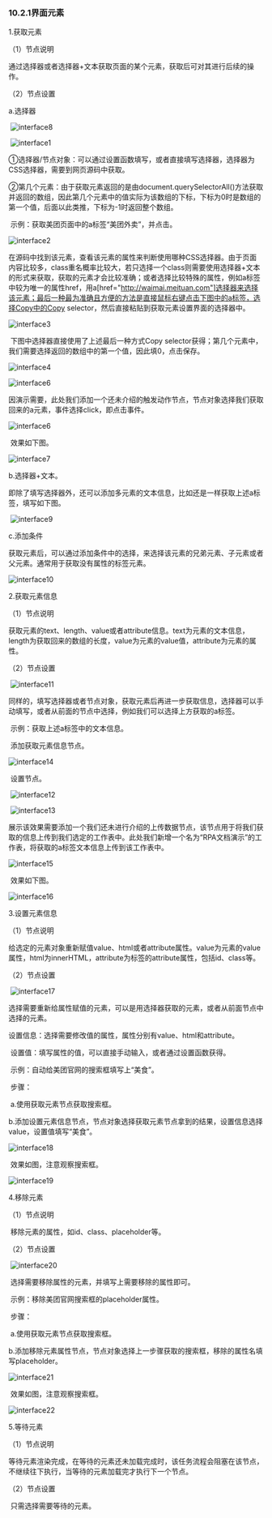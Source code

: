 ### 10.2.1界面元素

1.获取元素

（1）节点说明

​	通过选择器或者选择器+文本获取页面的某个元素，获取后可对其进行后续的操作。

（2）节点设置

a.选择器

​	![interface8](./image/rpa/taskflow/interface/interface8.png)

​	![interface1](./image/rpa/taskflow/interface/interface1.png)

​		①选择器/节点对象：可以通过设置函数填写，或者直接填写选择器，选择器为CSS选择器，需要到网页源码中获取。

​		②第几个元素：由于获取元素返回的是由document.querySelectorAll()方法获取并返回的数组，因此第几个元素中的值实际为该数组的下标，下标为0时是数组的第一个值，后面以此类推，下标为-1时返回整个数组。

​	示例：获取美团页面中的a标签“美团外卖”，并点击。

![interface2](./image/rpa/taskflow/interface/interface2.png)

​		在源码中找到该元素，查看该元素的属性来判断使用哪种CSS选择器。由于页面内容比较多，class重名概率比较大，若只选择一个class则需要使用选择器+文本的形式来获取，获取的元素才会比较准确；或者选择比较特殊的属性，例如a标签中较为唯一的属性href，用a[href="http://waimai.meituan.com"]选择器来选择该元素；最后一种最为准确且方便的方法是直接鼠标右键点击下图中的a标签，选择Copy中的Copy selector，然后直接粘贴到获取元素设置界面的选择器中。

![interface3](./image/rpa/taskflow/interface/interface3.png)

​		下图中选择器直接使用了上述最后一种方式Copy selector获得；第几个元素中，我们需要选择返回的数组中的第一个值，因此填0，点击保存。

![interface4](./image/rpa/taskflow/interface/interface4.png)

![interface6](./image/rpa/taskflow/interface/interface5.png)

​		因演示需要，此处我们添加一个还未介绍的触发动作节点，节点对象选择我们获取回来的a元素，事件选择click，即点击事件。

![interface6](./image/rpa/taskflow/interface/interface6.png)

​		效果如下图。

![interface7](./image/rpa/taskflow/interface/interface7.gif)

b.选择器+文本。

即除了填写选择器外，还可以添加多元素的文本信息，比如还是一样获取上述a标签，填写如下图。

​	![interface9](./image/rpa/taskflow/interface/interface9.png)

c.添加条件

获取元素后，可以通过添加条件中的选择，来选择该元素的兄弟元素、子元素或者父元素。通常用于获取没有属性的标签元素。

![interface10](./image/rpa/taskflow/interface/interface10.png)

2.获取元素信息

（1）节点说明

​	获取元素的text、length、value或者attribute信息。text为元素的文本信息，length为获取回来的数组的长度，value为元素的value值，attribute为元素的属性。

（2）节点设置

​	![interface11](./image/rpa/taskflow/interface/interface11.png)

​	同样的，填写选择器或者节点对象，获取元素后再进一步获取信息，选择器可以手动填写，或者从前面的节点中选择，例如我们可以选择上方获取的a标签。

​	示例：获取上述a标签中的文本信息。

​		添加获取元素信息节点。

![interface14](./image/rpa/taskflow/interface/interface14.png)

​		设置节点。

​	![interface12](./image/rpa/taskflow/interface/interface12.png)

​	![interface13](./image/rpa/taskflow/interface/interface13.png)

​		展示该效果需要添加一个我们还未进行介绍的上传数据节点，该节点用于将我们获取的信息上传到我们选定的工作表中。此处我们新增一个名为“RPA文档演示”的工作表，将获取的a标签文本信息上传到该工作表中。

![interface15](./image/rpa/taskflow/interface/interface15.png)

​		效果如下图。

![interface16](./image/rpa/taskflow/interface/interface16.gif)

3.设置元素信息

（1）节点说明

​	给选定的元素对象重新赋值value、html或者attribute属性。value为元素的value属性，html为innerHTML，attribute为标签的attribute属性，包括id、class等。

（2）节点设置

​	![interface17](./image/rpa/taskflow/interface/interface17.png)

​	选择需要重新给属性赋值的元素，可以是用选择器获取的元素，或者从前面节点中选择的元素。

​	设置信息：选择需要修改值的属性，属性分别有value、html和attribute。

​	设置值：填写属性的值，可以直接手动输入，或者通过设置函数获得。

​	示例：自动给美团官网的搜索框填写上“美食”。

​	步骤：

​		a.使用获取元素节点获取搜索框。

​		b.添加设置元素信息节点，节点对象选择获取元素节点拿到的结果，设置信息选择value，设置值填写“美食”。

![interface18](./image/rpa/taskflow/interface/interface18.png)

​	效果如图，注意观察搜索框。

![interface19](./image/rpa/taskflow/interface/interface19.gif)

4.移除元素

（1）节点说明

​	移除元素的属性，如id、class、placeholder等。

（2）节点设置

​	![interface20](./image/rpa/taskflow/interface/interface20.png)

​	选择需要移除属性的元素，并填写上需要移除的属性即可。

​	示例：移除美团官网搜索框的placeholder属性。

​	步骤：

​		a.使用获取元素节点获取搜索框。

​		b.添加移除元素属性节点，节点对象选择上一步骤获取的搜索框，移除的属性名填写placeholder。

![interface21](./image/rpa/taskflow/interface/interface21.png)

​	效果如图，注意观察搜索框。

![interface22](./image/rpa/taskflow/interface/interface22.gif)

5.等待元素

（1）节点说明

​	等待元素渲染完成，在等待的元素还未加载完成时，该任务流程会阻塞在该节点，不继续往下执行，当等待的元素加载完才执行下一个节点。

（2）节点设置

​	只需选择需要等待的元素。